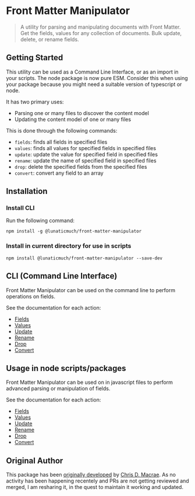 # Front Matter Manipulator

> A utility for parsing and manipulating documents with Front Matter. Get the fields, values for any collection of documents. Bulk update, delete, or rename fields.

## Getting Started

This utility can be used as a Command Line Interface, or as an import in your scripts.
The node package is now pure ESM. Consider this when using your package because you might need a suitable version of typescript or node.

It has two primary uses:

- Parsing one or many files to discover the content model
- Updating the content model of one or many files

This is done through the following commands:

- `fields`: finds all fields in specified files
- `values`: finds all values for specified fields in specified files
- `update`: update the value for specified field in specified files
- `rename`: update the name of specified field in specified files
- `drop`: delete the specified fields from the specified files
- `convert`: convert any field to an array

## Installation

### Install CLI

Run the following command:

```shell
npm install -g @lunaticmuch/front-matter-manipulator
```

### Install in current directory for use in scripts

```shell
npm install @lunaticmuch/front-matter-manipulator --save-dev
```

## CLI (Command Line Interface)

Front Matter Manipulator can be used on the command line to perform operations on fields.

See the documentation for each action:

- [Fields](https://chrisdmacrae.github.io/front-matter-manipulator/cli#fields)
- [Values](https://chrisdmacrae.github.io/front-matter-manipulator/cli#values)
- [Update](https://chrisdmacrae.github.io/front-matter-manipulator/cli#update)
- [Rename](https://chrisdmacrae.github.io/front-matter-manipulator/cli#rename)
- [Drop](https://chrisdmacrae.github.io/front-matter-manipulator/cli#drop)
- [Convert](https://chrisdmacrae.github.io/front-matter-manipulator/cli#convert)

## Usage in node scripts/packages

Front Matter Manipulator can be used on in javascript files to perform advanced parsing or manipulation of fields.

See the documentation for each action:

- [Fields](https://chrisdmacrae.github.io/front-matter-manipulator/scripts#fields)
- [Values](https://chrisdmacrae.github.io/front-matter-manipulator/scripts#values)
- [Update](https://chrisdmacrae.github.io/front-matter-manipulator/scripts#update)
- [Rename](https://chrisdmacrae.github.io/front-matter-manipulator/scripts#rename)
- [Drop](https://chrisdmacrae.github.io/front-matter-manipulator/scripts#drop)
- [Convert](https://chrisdmacrae.github.io/front-matter-manipulator/scripts#convert)

## Original Author

This package has been [originally developed](https://github.com/chrisdmacrae/front-matter-manipulator) by [Chris D. Macrae](https://github.com/chrisdmacrae).
As no activity has been happening recentely and PRs are not getting reviewed and merged, I am resharing it, in the quest to maintain it working and updated.
